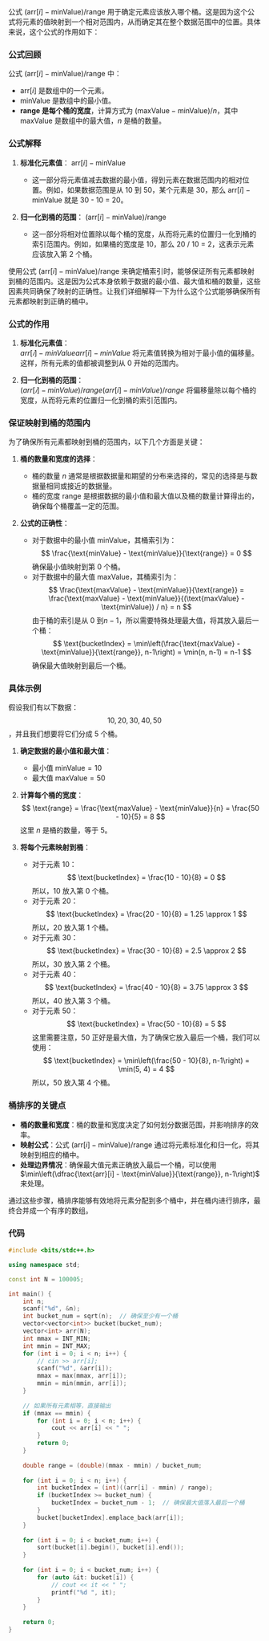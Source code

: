 公式 $(\text{arr}[i] - \text{minValue}) / \text{range}$ 用于确定元素应该放入哪个桶。这是因为这个公式将元素的值映射到一个相对范围内，从而确定其在整个数据范围中的位置。具体来说，这个公式的作用如下：

### 公式回顾

公式 $(\text{arr}[i] - \text{minValue}) / \text{range}$ 中：
- $\text{arr}[i]$ 是数组中的一个元素。
- $\text{minValue}$ 是数组中的最小值。
- **$\text{range}$ 是每个桶的宽度**，计算方式为 $(\text{maxValue} - \text{minValue}) / n$，其中 $\text{maxValue}$ 是数组中的最大值，$n$ 是桶的数量。

### 公式解释

1. **标准化元素值**：
   $\text{arr}[i] - \text{minValue}$
   - 这一部分将元素值减去数据的最小值，得到元素在数据范围内的相对位置。例如，如果数据范围是从 10 到 50，某个元素是 30，那么 $\text{arr}[i] - \text{minValue}$ 就是 30 - 10 = 20。

2. **归一化到桶的范围**：
   $(\text{arr}[i] - \text{minValue}) / \text{range}$
   - 这一部分将相对位置除以每个桶的宽度，从而将元素的位置归一化到桶的索引范围内。例如，如果桶的宽度是 10，那么 20 / 10 = 2，这表示元素应该放入第 2 个桶。

使用公式 $(\text{arr}[i] - \text{minValue}) / \text{range}$ 来确定桶索引时，能够保证所有元素都映射到桶的范围内。这是因为公式本身依赖于数据的最小值、最大值和桶的数量，这些因素共同确保了映射的正确性。让我们详细解释一下为什么这个公式能够确保所有元素都映射到正确的桶中。

### 公式的作用

1. **标准化元素值**：  
    $arr[𝑖]−minValuearr[i]−minValue$ 将元素值转换为相对于最小值的偏移量。这样，所有元素的值都被调整到从 0 开始的范围内。
    
2. **归一化到桶的范围**：  
    $(arr[𝑖]−minValue)/range(arr[i]−minValue)/range$ 将偏移量除以每个桶的宽度，从而将元素的位置归一化到桶的索引范围内。

### 保证映射到桶的范围内

为了确保所有元素都映射到桶的范围内，以下几个方面是关键：

1. **桶的数量和宽度的选择**：
   - 桶的数量 $n$ 通常是根据数据量和期望的分布来选择的，常见的选择是与数据量相同或接近的数据量。
   - 桶的宽度 $\text{range}$ 是根据数据的最小值和最大值以及桶的数量计算得出的，确保每个桶覆盖一定的范围。

2. **公式的正确性**：
   - 对于数据中的最小值 $\text{minValue}$，其桶索引为：
     $$
     \frac{\text{minValue} - \text{minValue}}{\text{range}} = 0
     $$
     确保最小值映射到第 0 个桶。
   - 对于数据中的最大值 $\text{maxValue}$，其桶索引为：
     $$
     \frac{\text{maxValue} - \text{minValue}}{\text{range}} = \frac{\text{maxValue} - \text{minValue}}{(\text{maxValue} - \text{minValue}) / n} = n
     $$
     由于桶的索引是从 0 到$n-1$，所以需要特殊处理最大值，将其放入最后一个桶：
     $$
     \text{bucketIndex} = \min\left(\frac{\text{maxValue} - \text{minValue}}{\text{range}}, n-1\right) = \min(n, n-1) = n-1
     $$
     确保最大值映射到最后一个桶。

### 具体示例

假设我们有以下数据：$$10, 20, 30, 40, 50$$，并且我们想要将它们分成 5 个桶。

1. **确定数据的最小值和最大值**：
   - 最小值 $\text{minValue} = 10$
   - 最大值 $\text{maxValue} = 50$

2. **计算每个桶的宽度**：
   $$
   \text{range} = \frac{\text{maxValue} - \text{minValue}}{n} = \frac{50 - 10}{5} = 8
   $$
   这里 $n$ 是桶的数量，等于 5。

3. **将每个元素映射到桶**：
   - 对于元素 10：
     $$
     \text{bucketIndex} = \frac{10 - 10}{8} = 0
     $$
     所以，10 放入第 0 个桶。
   - 对于元素 20：
     $$
     \text{bucketIndex} = \frac{20 - 10}{8} = 1.25 \approx 1
     $$
     所以，20 放入第 1 个桶。
   - 对于元素 30：
     $$
     \text{bucketIndex} = \frac{30 - 10}{8} = 2.5 \approx 2
     $$
     所以，30 放入第 2 个桶。
   - 对于元素 40：
     $$
     \text{bucketIndex} = \frac{40 - 10}{8} = 3.75 \approx 3
     $$
     所以，40 放入第 3 个桶。
   - 对于元素 50：
     $$
     \text{bucketIndex} = \frac{50 - 10}{8} = 5
     $$
     这里需要注意，50 正好是最大值，为了确保它放入最后一个桶，我们可以使用：
     $$
     \text{bucketIndex} = \min\left(\frac{50 - 10}{8}, n-1\right) = \min(5, 4) = 4
     $$
     所以，50 放入第 4 个桶。

### 桶排序的关键点

- **桶的数量和宽度**：桶的数量和宽度决定了如何划分数据范围，并影响排序的效率。
- **映射公式**：公式 $(\text{arr}[i] - \text{minValue}) / \text{range}$ 通过将元素标准化和归一化，将其映射到相应的桶中。
- **处理边界情况**：确保最大值元素正确放入最后一个桶，可以使用 $\min\left(\dfrac{\text{arr}[i] - \text{minValue}}{\text{range}}, n-1\right)$ 来处理。

通过这些步骤，桶排序能够有效地将元素分配到多个桶中，并在桶内进行排序，最终合并成一个有序的数组。


### 代码

```cpp
#include <bits/stdc++.h>

using namespace std;

const int N = 100005;

int main() {
    int n;
    scanf("%d", &n);
    int bucket_num = sqrt(n);  // 确保至少有一个桶
    vector<vector<int>> bucket(bucket_num);
    vector<int> arr(N);
    int mmax = INT_MIN;
    int mmin = INT_MAX;
    for (int i = 0; i < n; i++) {
        // cin >> arr[i];
        scanf("%d", &arr[i]);
        mmax = max(mmax, arr[i]);
        mmin = min(mmin, arr[i]);
    }
    
    // 如果所有元素相等，直接输出
    if (mmax == mmin) {
        for (int i = 0; i < n; i++) {
            cout << arr[i] << " ";
        }
        return 0;
    }
    
    double range = (double)(mmax - mmin) / bucket_num;
    
    for (int i = 0; i < n; i++) {
        int bucketIndex = (int)((arr[i] - mmin) / range);
        if (bucketIndex >= bucket_num) {
            bucketIndex = bucket_num - 1;  // 确保最大值落入最后一个桶
        }
        bucket[bucketIndex].emplace_back(arr[i]);
    }
    
    for (int i = 0; i < bucket_num; i++) {
        sort(bucket[i].begin(), bucket[i].end());
    }
    
    for (int i = 0; i < bucket_num; i++) {
        for (auto &it: bucket[i]) {
            // cout << it << " ";
            printf("%d ", it);
        }
    }
    
    return 0;
}

```